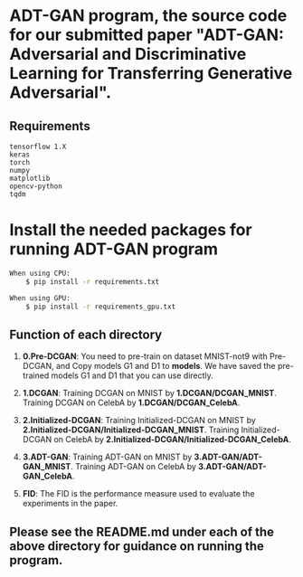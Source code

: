 ##
# ADT-GAN program, the source code for our submitted paper "ADT-GAN: Adversarial and Discriminative Learning for Transferring Generative Adversarial".
##

## Requirements
	tensorflow 1.X
	keras
	torch
	numpy
	matplotlib
	opencv-python
	tqdm

# Install the needed packages for running ADT-GAN program
```bash
When using CPU:
    $ pip install -r requirements.txt

When using GPU:
    $ pip install -r requirements_gpu.txt
```


## Function of each directory
1. **0.Pre-DCGAN**: You need to pre-train on dataset MNIST-not9 with Pre-DCGAN, and Copy models G1 and D1 to **models**. We have saved the pre-trained models G1 and D1 that you can use directly.

2. **1.DCGAN**: Training DCGAN on MNIST by **1.DCGAN/DCGAN_MNIST**. Training DCGAN on CelebA by **1.DCGAN/DCGAN_CelebA**.

3. **2.Initialized-DCGAN**: Training Initialized-DCGAN on MNIST by **2.Initialized-DCGAN/Initialized-DCGAN_MNIST**. Training Initialized-DCGAN on CelebA by **2.Initialized-DCGAN/Initialized-DCGAN_CelebA**.

4. **3.ADT-GAN**: Training ADT-GAN on MNIST by **3.ADT-GAN/ADT-GAN_MNIST**. Training ADT-GAN on CelebA by **3.ADT-GAN/ADT-GAN_CelebA**.

5. **FID**: The FID is the performance measure used to evaluate the experiments in the paper. 

## Please see the README.md under each of the above directory for guidance on running the program.

##
